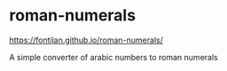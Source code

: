# roman-numerals

https://fontilan.github.io/roman-numerals/

A simple converter of arabic numbers to roman numerals
